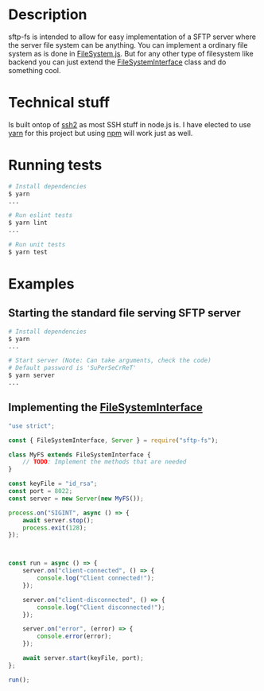 # Description

sftp-fs is intended to allow for easy implementation of a SFTP server where the server file system can be anything. You can implement a ordinary file system as is done in [FileSystem.js](../blob/master/impl/FileSystem.js). But for any other type of filesystem like backend you can just extend the [FileSystemInterface](../blob/master/lib/FileSystemInterface.js) class and do something cool.

# Technical stuff

Is built ontop of [ssh2](https://github.com/mscdex/ssh2) as most SSH stuff in node.js is. I have elected to use [yarn](https://yarnpkg.com/lang/en/) for this project but using [npm](https://www.npmjs.com/) will work just as well.

# Running tests
```bash
# Install dependencies
$ yarn
...

# Run eslint tests
$ yarn lint
...

# Run unit tests
$ yarn test
```

# Examples

## Starting the standard file serving SFTP server
```bash
# Install dependencies
$ yarn
...

# Start server (Note: Can take arguments, check the code)
# Default password is 'SuPerSeCrReT'
$ yarn server
...
```

## Implementing the [FileSystemInterface](../blob/master/lib/FileSystemInterface.js)
```js
"use strict";

const { FileSystemInterface, Server } = require("sftp-fs");

class MyFS extends FileSystemInterface {
    // TODO: Implement the methods that are needed
}

const keyFile = "id_rsa";
const port = 8022;
const server = new Server(new MyFS());

process.on("SIGINT", async () => {
    await server.stop();
    process.exit(128);
});



const run = async () => {
    server.on("client-connected", () => {
        console.log("Client connected!");
    });

    server.on("client-disconnected", () => {
        console.log("Client disconnected!");
    });

    server.on("error", (error) => {
        console.error(error);
    });

    await server.start(keyFile, port);
};

run();
```
